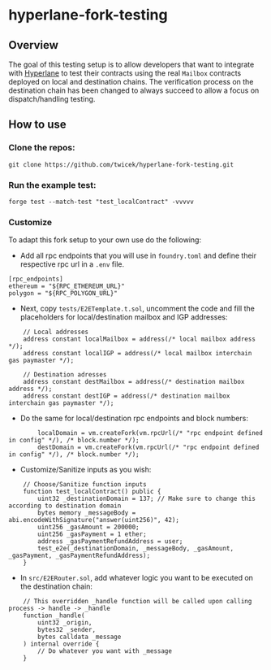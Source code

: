# hyperlane-fork-testing

## Overview

The goal of this testing setup is to allow developers that want to integrate with [Hyperlane](https://github.com/hyperlane-xyz) to test their contracts using the real `Mailbox` contracts deployed on local and destination chains. The verification process on the destination chain has been changed to always succeed to allow a focus on dispatch/handling testing.

## How to use

### Clone the repos:

```
git clone https://github.com/twicek/hyperlane-fork-testing.git
```

### Run the example test:
```
forge test --match-test "test_localContract" -vvvvv
```

### Customize

To adapt this fork setup to your own use do the following:
- Add all rpc endpoints that you will use in `foundry.toml` and define their respective rpc url in a `.env` file.
```
[rpc_endpoints]
ethereum = "${RPC_ETHEREUM_URL}"
polygon = "${RPC_POLYGON_URL}"
```
- Next, copy `tests/E2ETemplate.t.sol`, uncomment the code and fill the placeholders for local/destination mailbox and IGP addresses:
```solidity
    // Local addresses
    address constant localMailbox = address(/* local mailbox address */);
    address constant localIGP = address(/* local mailbox interchain gas paymaster */);

    // Destination adresses
    address constant destMailbox = address(/* destination mailbox address */);
    address constant destIGP = address(/* destination mailbox interchain gas paymaster */);
```
- Do the same for local/destination rpc endpoints and block numbers:
```solidity
        localDomain = vm.createFork(vm.rpcUrl(/* "rpc endpoint defined in config" */), /* block.number */);
        destDomain = vm.createFork(vm.rpcUrl(/* "rpc endpoint defined in config" */), /* block.number */);
```
- Customize/Sanitize inputs as you wish:
```solidity
    // Choose/Sanitize function inputs
    function test_localContract() public {
        uint32 _destinationDomain = 137; // Make sure to change this according to destination domain
        bytes memory _messageBody = abi.encodeWithSignature("answer(uint256)", 42);
        uint256 _gasAmount = 200000;
        uint256 _gasPayment = 1 ether;
        address _gasPaymentRefundAddress = user;
        test_e2e(_destinationDomain, _messageBody, _gasAmount, _gasPayment, _gasPaymentRefundAddress);
    }
```
- In `src/E2ERouter.sol`, add whatever logic you want to be executed on the destination chain:
```solidity
    // This overridden _handle function will be called upon calling process -> handle -> _handle
    function _handle(
        uint32 _origin,
        bytes32 _sender,
        bytes calldata _message
    ) internal override {
        // Do whatever you want with _message
    }
```